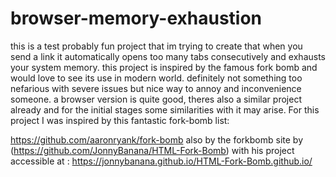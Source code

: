 # browser-memory-exhaustion
this is a test probably fun project that im trying to create that when you send a link it automatically opens too many tabs consecutively and exhausts your system memory.
this project is inspired by the famous fork bomb and would love to see its use in modern world.
definitely not something too nefarious with severe issues but nice way to annoy and inconvenience someone.
a browser version is quite good, theres also a similar project already and for the initial stages some similarities with it may arise.
For this project I was inspired by this fantastic fork-bomb list:

https://github.com/aaronryank/fork-bomb
also by the forkbomb site by (https://github.com/JonnyBanana/HTML-Fork-Bomb) with his project accessible at : https://jonnybanana.github.io/HTML-Fork-Bomb.github.io/
